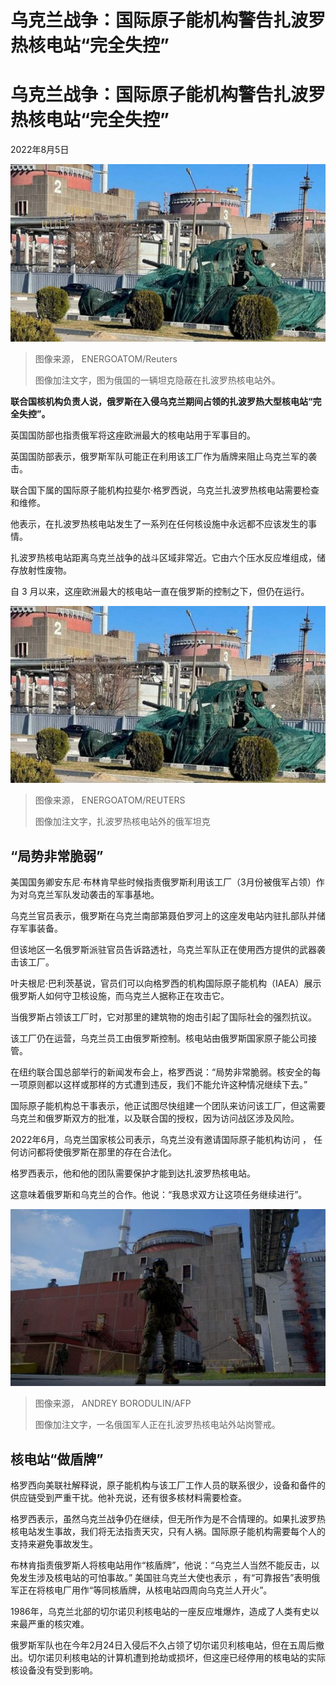 # 乌克兰战争：国际原子能机构警告扎波罗热核电站“完全失控”


#  乌克兰战争：国际原子能机构警告扎波罗热核电站“完全失控”

2022年8月5日

![A covered Russian tank outside the Zaporizhzhia nuclear power plant on 4 August](_126209462_235ead42e541fc7a0aa4824e3f1ffc4c00b6ae99.jpg)

> 图像来源，  ENERGOATOM/Reuters
>
> 图像加注文字，图为俄国的一辆坦克隐蔽在扎波罗热核电站外。

**联合国核机构负责人说，俄罗斯在入侵乌克兰期间占领的扎波罗热大型核电站“完全失控”。**

英国国防部也指责俄军将这痤欧洲最大的核电站用于军事目的。

英国国防部表示，俄罗斯军队可能正在利用该工厂作为盾牌来阻止乌克兰军的袭击。

联合国下属的国际原子能机构拉斐尔·格罗西说，乌克兰扎波罗热核电站需要检查和维修。

他表示，在扎波罗热核电站发生了一系列在任何核设施中永远都不应该发生的事情。

扎波罗热核电站距离乌克兰战争的战斗区域非常近。它由六个压水反应堆组成，储存放射性废物。

自 3 月以来，这座欧洲最大的核电站一直在俄罗斯的控制之下，但仍在运行。

![扎波罗热核电站 8月4日](_126210708_6f1177c6-c658-40f2-9115-408459d8b223.jpg)

> 图像来源，  ENERGOATOM/REUTERS
>
> 图像加注文字，扎波罗热核电站外的俄军坦克

##  “局势非常脆弱”

美国国务卿安东尼·布林肯早些时候指责俄罗斯利用该工厂（3月份被俄军占领）作为对乌克兰军队发动袭击的军事基地。

乌克兰官员表示，俄罗斯在乌克兰南部第聂伯罗河上的这座发电站内驻扎部队并储存军事装备。

但该地区一名俄罗斯派驻官员告诉路透社，乌克兰军队正在使用西方提供的武器袭击该工厂。

叶夫根尼·巴利茨基说，官员们可以向格罗西的机构国际原子能机构（IAEA）展示俄罗斯人如何守卫核设施，而乌克兰人据称正在攻击它。

当俄罗斯占领该工厂时，它对那里的建筑物的炮击引起了国际社会的强烈抗议。

该工厂仍在运营，乌克兰员工由俄罗斯控制。核电站由俄罗斯国家原子能公司接管。

在纽约联合国总部举行的新闻发布会上，格罗西说：“局势非常脆弱。核安全的每一项原则都以这样或那样的方式遭到违反，我们不能允许这种情况继续下去。”

国际原子能机构总干事表示，他正试图尽快组建一个团队来访问该工厂，但这需要乌克兰和俄罗斯双方的批准，以及联合国的授权，因为访问战区涉及风险。

2022年6月，乌克兰国家核公司表示，乌克兰没有邀请国际原子能机构访问 ， 任何访问都将使俄罗斯在那里的存在合法化。

格罗西表示，他和他的团队需要保护才能到达扎波罗热核电站。

这意味着俄罗斯和乌克兰的合作。他说：“我恳求双方让这项任务继续进行”。

![A Russian serviceman stands guard at Zaporizhzhia Nuclear Power Station in Energodar on May 1, 2022 \(picturewastakenduringamediatriporganisedbytheRussianarmy\)](_126185376_gettyimages-1240384587.jpg)

> 图像来源，  ANDREY BORODULIN/AFP
>
> 图像加注文字，一名俄国军人正在扎波罗热核电站外站岗警戒。

##  核电站“做盾牌”

格罗西向美联社解释说，原子能机构与该工厂工作人员的联系很少，设备和备件的供应链受到严重干扰。他补充说，还有很多核材料需要检查。

格罗西表示，虽然乌克兰战争仍在继续，但无所作为是不合情理的。如果扎波罗热核电站发生事故，我们将无法指责天灾，只有人祸。国际原子能机构需要每个人的支持来避免事故发生。

布林肯指责俄罗斯人将核电站用作“核盾牌”，他说：“乌克兰人当然不能反击，以免发生涉及核电站的可怕事故。”
 美国驻乌克兰大使也表示  ，有“可靠报告”表明俄军正在将核电厂用作“等同核盾牌，从核电站四周向乌克兰人开火”。

1986年，乌克兰北部的切尔诺贝利核电站的一座反应堆爆炸，造成了人类有史以来最严重的核灾难。

俄罗斯军队也在今年2月24日入侵后不久占领了切尔诺贝利核电站，但在五周后撤出。切尔诺贝利核电站的计算机遭到抢劫或损坏，但这座已经停用的核电站的实际核设备没有受到影响。


